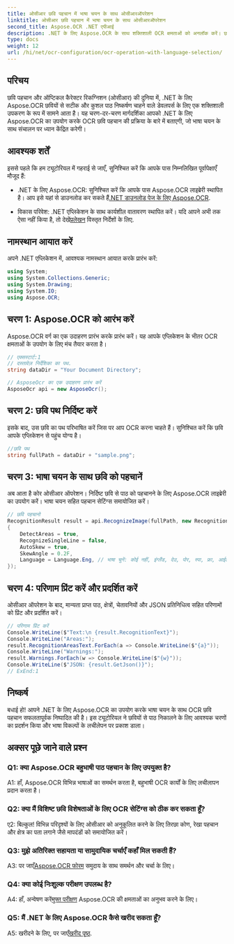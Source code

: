 ```yaml
---
title: ओसीआर छवि पहचान में भाषा चयन के साथ ओसीआरऑपरेशन
linktitle: ओसीआर छवि पहचान में भाषा चयन के साथ ओसीआरऑपरेशन
second_title: Aspose.OCR .NET एपीआई
description: .NET के लिए Aspose.OCR के साथ शक्तिशाली OCR क्षमताओं को अनलॉक करें। छवियों से पाठ को निर्बाध रूप से निकालें।
type: docs
weight: 12
url: /hi/net/ocr-configuration/ocr-operation-with-language-selection/
---
```

## परिचय

छवि पहचान और ऑप्टिकल कैरेक्टर रिकग्निशन (ओसीआर) की दुनिया में, .NET के लिए Aspose.OCR छवियों से सटीक और कुशल पाठ निष्कर्षण चाहने वाले डेवलपर्स के लिए एक शक्तिशाली उपकरण के रूप में सामने आता है। यह चरण-दर-चरण मार्गदर्शिका आपको .NET के लिए Aspose.OCR का उपयोग करके OCR छवि पहचान की प्रक्रिया के बारे में बताएगी, जो भाषा चयन के साथ संचालन पर ध्यान केंद्रित करेगी।

## आवश्यक शर्तें

इससे पहले कि हम ट्यूटोरियल में गहराई से जाएँ, सुनिश्चित करें कि आपके पास निम्नलिखित पूर्वापेक्षाएँ मौजूद हैं:

-  .NET के लिए Aspose.OCR: सुनिश्चित करें कि आपके पास Aspose.OCR लाइब्रेरी स्थापित है। आप इसे यहां से डाउनलोड कर सकते हैं[.NET डाउनलोड पेज के लिए Aspose.OCR](https://releases.aspose.com/ocr/net/).

- विकास परिवेश: .NET एप्लिकेशन के साथ कार्यशील वातावरण स्थापित करें। यदि आपने अभी तक ऐसा नहीं किया है, तो देखें[प्रलेखन](https://reference.aspose.com/ocr/net/) विस्तृत निर्देशों के लिए.

## नामस्थान आयात करें

अपने .NET एप्लिकेशन में, आवश्यक नामस्थान आयात करके प्रारंभ करें:

```csharp
using System;
using System.Collections.Generic;
using System.Drawing;
using System.IO;
using Aspose.OCR;
```

## चरण 1: Aspose.OCR को आरंभ करें

Aspose.OCR वर्ग का एक उदाहरण प्रारंभ करके प्रारंभ करें। यह आपके एप्लिकेशन के भीतर OCR क्षमताओं के उपयोग के लिए मंच तैयार करता है।

```csharp
// एक्सस्टार्ट:1
// दस्तावेज़ निर्देशिका का पथ.
string dataDir = "Your Document Directory";

// AsposeOcr का एक उदाहरण प्रारंभ करें
AsposeOcr api = new AsposeOcr();
```

## चरण 2: छवि पथ निर्दिष्ट करें

इसके बाद, उस छवि का पथ परिभाषित करें जिस पर आप OCR करना चाहते हैं। सुनिश्चित करें कि छवि आपके एप्लिकेशन से पहुंच योग्य है।

```csharp
//छवि पथ
string fullPath = dataDir + "sample.png";
```

## चरण 3: भाषा चयन के साथ छवि को पहचानें

अब आता है कोर ओसीआर ऑपरेशन। निर्दिष्ट छवि से पाठ को पहचानने के लिए Aspose.OCR लाइब्रेरी का उपयोग करें। भाषा चयन सहित पहचान सेटिंग्स समायोजित करें।

```csharp
// छवि पहचानो
RecognitionResult result = api.RecognizeImage(fullPath, new RecognitionSettings
{
    DetectAreas = true,
    RecognizeSingleLine = false,
    AutoSkew = true,
    SkewAngle = 0.2F,
    Language = Language.Eng, // भाषा चुनें: कोई नहीं, इंग्लैंड, देउ, पोर, स्पा, फ्रा, आईटीए, सीजे, डैन, डम, इस्ट, फिन, लव, लिट, न ही, पोल, रम, एसआरपी_एचआरवी, एसएलके, एसएलवी, स्वी, ची
});
```

## चरण 4: परिणाम प्रिंट करें और प्रदर्शित करें

ओसीआर ऑपरेशन के बाद, मान्यता प्राप्त पाठ, क्षेत्रों, चेतावनियों और JSON प्रतिनिधित्व सहित परिणामों को प्रिंट और प्रदर्शित करें।

```csharp
// परिणाम प्रिंट करें
Console.WriteLine($"Text:\n {result.RecognitionText}");
Console.WriteLine("Areas:");
result.RecognitionAreasText.ForEach(a => Console.WriteLine($"{a}"));
Console.WriteLine("Warnings:");
result.Warnings.ForEach(w => Console.WriteLine($"{w}"));
Console.WriteLine($"JSON: {result.GetJson()}");
// ExEnd:1
```

## निष्कर्ष

बधाई हो! आपने .NET के लिए Aspose.OCR का उपयोग करके भाषा चयन के साथ OCR छवि पहचान सफलतापूर्वक निष्पादित की है। इस ट्यूटोरियल ने छवियों से पाठ निकालने के लिए आवश्यक चरणों का प्रदर्शन किया और भाषा विकल्पों के लचीलेपन पर प्रकाश डाला।

## अक्सर पूछे जाने वाले प्रश्न

### Q1: क्या Aspose.OCR बहुभाषी पाठ पहचान के लिए उपयुक्त है?

A1: हाँ, Aspose.OCR विभिन्न भाषाओं का समर्थन करता है, बहुभाषी OCR कार्यों के लिए लचीलापन प्रदान करता है।

### Q2: क्या मैं विशिष्ट छवि विशेषताओं के लिए OCR सेटिंग्स को ठीक कर सकता हूँ?

ए2: बिल्कुल! विभिन्न परिदृश्यों के लिए ओसीआर को अनुकूलित करने के लिए तिरछा कोण, रेखा पहचान और क्षेत्र का पता लगाने जैसे मापदंडों को समायोजित करें।

### Q3: मुझे अतिरिक्त सहायता या सामुदायिक चर्चाएँ कहाँ मिल सकती हैं?

 A3: पर जाएँ[Aspose.OCR फोरम](https://forum.aspose.com/c/ocr/16) समुदाय के साथ समर्थन और चर्चा के लिए।

### Q4: क्या कोई निःशुल्क परीक्षण उपलब्ध है?

 A4: हाँ, अन्वेषण करें[मुफ्त परीक्षण](https://releases.aspose.com/) Aspose.OCR की क्षमताओं का अनुभव करने के लिए।

### Q5: मैं .NET के लिए Aspose.OCR कैसे खरीद सकता हूँ?

 A5: खरीदने के लिए, पर जाएँ[खरीद पृष्ठ](https://purchase.aspose.com/buy).
